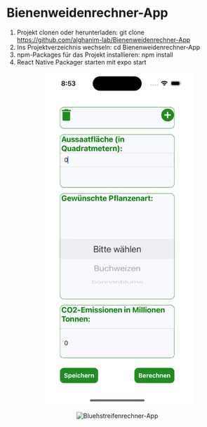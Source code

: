 # Bienenweidenrechner-App

1. Projekt clonen oder herunterladen: git clone https://github.com/alghanim-lab/Bienenweidenrechner-App
2. Ins Projektverzeichnis wechseln: cd Bienenweidenrechner-App
3. npm-Packages für das Projekt installieren: npm install
4. React Native Packager starten mit expo start

<!-- ![alt text](https://github.com/alghanim-lab/Bienenweidenrechner-App/blob/main/img/front.png?raw=true) -->

<p align="center">
  <img src="https://github.com/alghanim-lab/Bienenweidenrechner-App/blob/main/img/front.png" width="350" title="Bluehstreifenrechner-App">
  <!-- <img src="your_relative_path_here_number_2_large_name" width="350" alt="accessibility text"> -->
</p>

<p align="center">
  <img src="https://github.com/alghanim-lab/Bienenweidenrechner-App/blob/main/img/animated.gif" width="350" title="Bluehstreifenrechner-App">
  <!-- <img src="your_relative_path_here_number_2_large_name" width="350" alt="accessibility text"> -->
</p>
